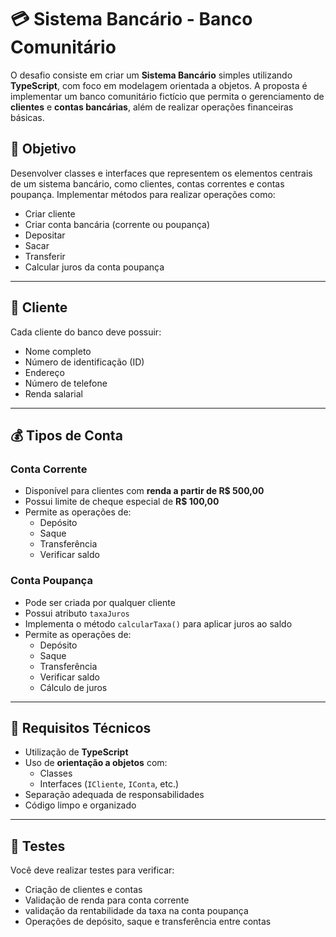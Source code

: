 # 💳 Sistema Bancário - Banco Comunitário
O desafio consiste em criar um **Sistema Bancário** simples utilizando **TypeScript**, com foco em modelagem orientada a objetos. A proposta é implementar um banco comunitário fictício que permita o gerenciamento de **clientes** e **contas bancárias**, além de realizar operações financeiras básicas.

## 🎯 Objetivo

Desenvolver classes e interfaces que representem os elementos centrais de um sistema bancário, como clientes, contas correntes e contas poupança. Implementar métodos para realizar operações como:

- Criar cliente
- Criar conta bancária (corrente ou poupança)
- Depositar
- Sacar
- Transferir
- Calcular juros da conta poupança

---

## 👤 Cliente

Cada cliente do banco deve possuir:

- Nome completo
- Número de identificação (ID)
- Endereço
- Número de telefone
- Renda salarial

---

## 💰 Tipos de Conta

### Conta Corrente

- Disponível para clientes com **renda a partir de R$ 500,00**
- Possui limite de cheque especial de **R$ 100,00**
- Permite as operações de:
  - Depósito
  - Saque
  - Transferência
  - Verificar saldo

### Conta Poupança

- Pode ser criada por qualquer cliente
- Possui atributo `taxaJuros`
- Implementa o método `calcularTaxa()` para aplicar juros ao saldo
- Permite as operações de:
  - Depósito
  - Saque
  - Transferência
  - Verificar saldo
  - Cálculo de juros

---

## 🔧 Requisitos Técnicos

- Utilização de **TypeScript**
- Uso de **orientação a objetos** com:
  - Classes
  - Interfaces (`ICliente`, `IConta`, etc.)
- Separação adequada de responsabilidades
- Código limpo e organizado

---

## 🧪 Testes

Você deve realizar testes para verificar:

- Criação de clientes e contas
- Validação de renda para conta corrente
- validação da rentabilidade da taxa na conta poupança 
- Operações de depósito, saque e transferência entre contas
